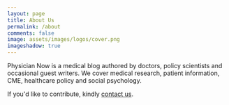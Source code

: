 ```yaml
---
layout: page
title: About Us
permalink: /about
comments: false
image: assets/images/logos/cover.png
imageshadow: true
---
```


Physician Now is a medical blog authored by doctors, policy scientists and occasional guest writers. We cover medical research, patient information, CME, healthcare policy and social psychology. 

If you'd like to contribute, kindly <a href="{{ site.baseurl }}/contact">contact us</a>.

